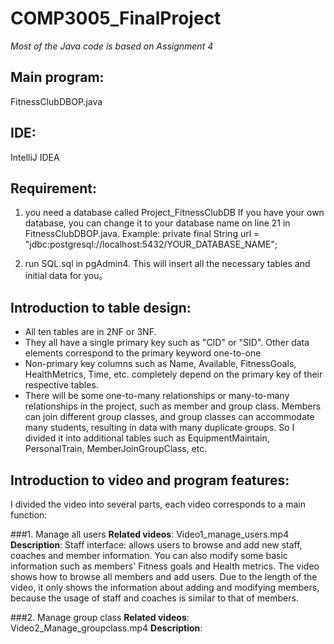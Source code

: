 # COMP3005_FinalProject
*Most of the Java code is based on Assignment 4*

## Main program:
FitnessClubDBOP.java

## IDE:
IntelliJ IDEA

## Requirement:
1. you need a database called Project_FitnessClubDB
If you have your own database, you can change it to your database name on line 21 in FitnessClubDBOP.java.
Example: private final String url = "jdbc:postgresql://localhost:5432/YOUR_DATABASE_NAME";

2. run SQL.sql in pgAdmin4. This will insert all the necessary tables and initial data for you。

## Introduction to table design:
- All ten tables are in 2NF or 3NF.
- They all have a single primary key such as "CID" or "SID". Other data elements correspond to the primary keyword one-to-one
- Non-primary key columns such as Name, Available, FitnessGoals, HealthMetrics, Time, etc. completely depend on the primary key of their respective tables.
- There will be some one-to-many relationships or many-to-many relationships in the project, such as member and group class. Members can join different group classes, and group classes can accommodate many students, resulting in data with many duplicate groups. So I divided it into additional tables such as EquipmentMaintain, PersonalTrain, MemberJoinGroupClass, etc.

## Introduction to video and program features:
  I divided the video into several parts, each video corresponds to a main function:
  
  ###1. Manage all users
    **Related videos**: Video1_manage_users.mp4
    **Description**: 
    Staff interface: allows users to browse and add new staff, coaches and member information. You can also modify some basic information such as members' Fitness goals and Health metrics.
    The video shows how to browse all members and add users. Due to the length of the video, it only shows the information about adding and modifying members, because the usage of staff and coaches is similar to that of members.

  ###2. Manage group class
    **Related videos**: Video2_Manage_groupclass.mp4
    **Description**: 
